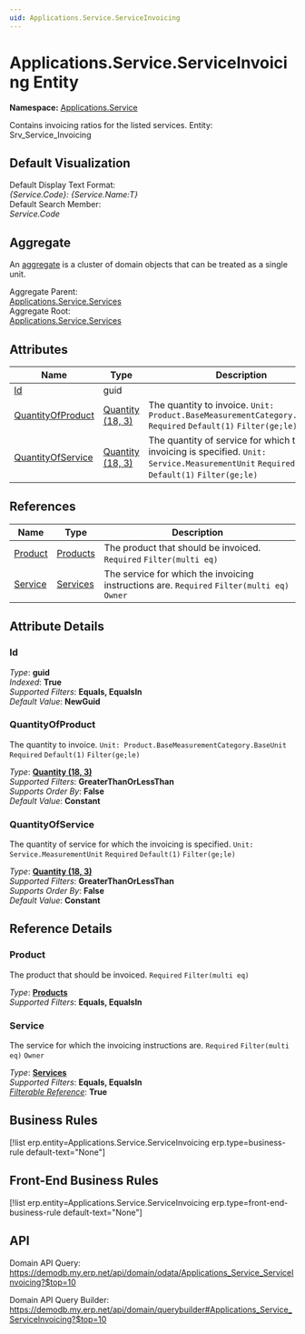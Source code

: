```yaml
---
uid: Applications.Service.ServiceInvoicing
---
```

# Applications.Service.ServiceInvoicing Entity

**Namespace:** [Applications.Service](Applications.Service.md)  

Contains invoicing ratios for the listed services. Entity: Srv_Service_Invoicing

## Default Visualization
Default Display Text Format:  
_{Service.Code}: {Service.Name:T}_  
Default Search Member:  
_Service.Code_  

## Aggregate
An [aggregate](https://docs.erp.net/tech/advanced/concepts/aggregates.html) is a cluster of domain objects that can be treated as a single unit.  

Aggregate Parent:  
[Applications.Service.Services](Applications.Service.Services.md)  
Aggregate Root:  
[Applications.Service.Services](Applications.Service.Services.md)  

## Attributes

| Name | Type | Description |
| ---- | ---- | --- |
| [Id](Applications.Service.ServiceInvoicing.md#id) | guid |  
| [QuantityOfProduct](Applications.Service.ServiceInvoicing.md#quantityofproduct) | [Quantity (18, 3)](../data-types.md#quantity) | The quantity to invoice. `Unit: Product.BaseMeasurementCategory.BaseUnit` `Required` `Default(1)` `Filter(ge;le)` 
| [QuantityOfService](Applications.Service.ServiceInvoicing.md#quantityofservice) | [Quantity (18, 3)](../data-types.md#quantity) | The quantity of service for which the invoicing is specified. `Unit: Service.MeasurementUnit` `Required` `Default(1)` `Filter(ge;le)` 

## References

| Name | Type | Description |
| ---- | ---- | --- |
| [Product](Applications.Service.ServiceInvoicing.md#product) | [Products](General.Products.Products.md) | The product that should be invoiced. `Required` `Filter(multi eq)` |
| [Service](Applications.Service.ServiceInvoicing.md#service) | [Services](Applications.Service.Services.md) | The service for which the invoicing instructions are. `Required` `Filter(multi eq)` `Owner` |


## Attribute Details

### Id

_Type_: **guid**  
_Indexed_: **True**  
_Supported Filters_: **Equals, EqualsIn**  
_Default Value_: **NewGuid**  

### QuantityOfProduct

The quantity to invoice. `Unit: Product.BaseMeasurementCategory.BaseUnit` `Required` `Default(1)` `Filter(ge;le)`

_Type_: **[Quantity (18, 3)](../data-types.md#quantity)**  
_Supported Filters_: **GreaterThanOrLessThan**  
_Supports Order By_: **False**  
_Default Value_: **Constant**  

### QuantityOfService

The quantity of service for which the invoicing is specified. `Unit: Service.MeasurementUnit` `Required` `Default(1)` `Filter(ge;le)`

_Type_: **[Quantity (18, 3)](../data-types.md#quantity)**  
_Supported Filters_: **GreaterThanOrLessThan**  
_Supports Order By_: **False**  
_Default Value_: **Constant**  


## Reference Details

### Product

The product that should be invoiced. `Required` `Filter(multi eq)`

_Type_: **[Products](General.Products.Products.md)**  
_Supported Filters_: **Equals, EqualsIn**  

### Service

The service for which the invoicing instructions are. `Required` `Filter(multi eq)` `Owner`

_Type_: **[Services](Applications.Service.Services.md)**  
_Supported Filters_: **Equals, EqualsIn**  
_[Filterable Reference](https://docs.erp.net/dev/domain-api/filterable-references.html)_: **True**  



## Business Rules

[!list erp.entity=Applications.Service.ServiceInvoicing erp.type=business-rule default-text="None"]

## Front-End Business Rules

[!list erp.entity=Applications.Service.ServiceInvoicing erp.type=front-end-business-rule default-text="None"]

## API

Domain API Query:
<https://demodb.my.erp.net/api/domain/odata/Applications_Service_ServiceInvoicing?$top=10>

Domain API Query Builder:
<https://demodb.my.erp.net/api/domain/querybuilder#Applications_Service_ServiceInvoicing?$top=10>

